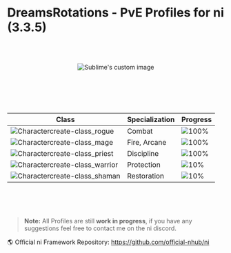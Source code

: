 # DreamsRotations - PvE Profiles for ni (3.3.5)
<br>
<br>
<p align="center">
    <img src="https://user-images.githubusercontent.com/92863811/151434369-712a4686-85ea-4e95-a3f1-ea1f73162c43.png" alt="Sublime's custom image"/>
</p>

<br>
<br>
<br>
<br>
<div align="center">
  
| Class | Specialization | Progress |
| ------ | ------ | ------ |
| ![Charactercreate-class_rogue](https://user-images.githubusercontent.com/92863811/150743438-7f7260be-d214-46d4-a18a-704baa33b1c8.jpg) | Combat | ![100%](https://progress-bar.dev/100) |
| ![Charactercreate-class_mage](https://user-images.githubusercontent.com/92863811/150743480-1dfbc33c-8695-40a7-b783-01f8e0334440.jpg) | Fire, Arcane | ![100%](https://progress-bar.dev/100) |
| ![Charactercreate-class_priest](https://user-images.githubusercontent.com/92863811/150743494-198df355-79b9-4292-a2e9-dd3739bdac76.jpg) | Discipline  | ![100%](https://progress-bar.dev/100) |
| ![Charactercreate-class_warrior](https://user-images.githubusercontent.com/92863811/150745709-f701ad8a-c88c-4050-b748-07b1045ddce6.jpg) | Protection  | ![10%](https://progress-bar.dev/90) |
| ![Charactercreate-class_shaman](https://user-images.githubusercontent.com/92863811/151646469-630c6504-a637-4627-910e-ac7faf8ac6d5.jpg) | Restoration  | ![10%](https://progress-bar.dev/95) |

</div>
  
<br>
<br>
<br>

> **Note:** All Profiles are still **work in progress**, if you have any suggestions feel free to contact me on the ni discord.
> 
:earth_americas: Official ni Framework Repository: https://github.com/official-nhub/ni
